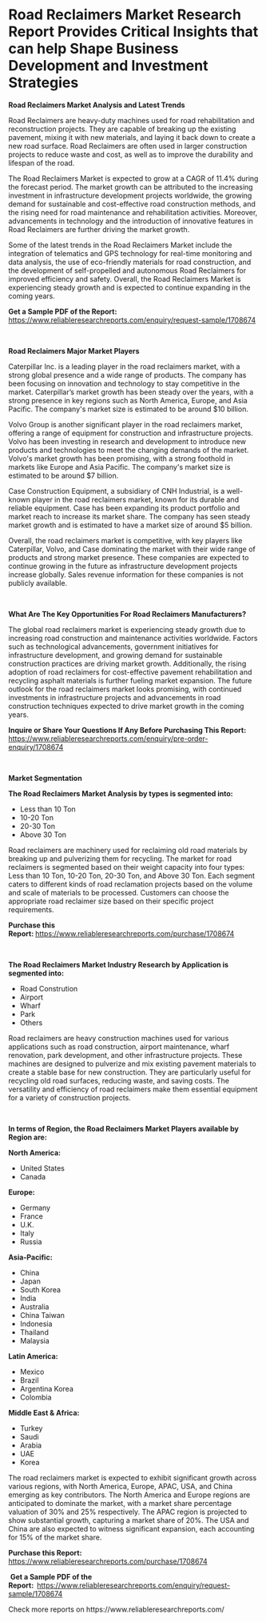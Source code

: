 <p><h1>Road Reclaimers Market Research Report Provides Critical Insights that can help Shape Business Development and Investment Strategies</h1></p><p><strong>Road Reclaimers Market Analysis and Latest Trends</strong></p>
<p><p>Road Reclaimers are heavy-duty machines used for road rehabilitation and reconstruction projects. They are capable of breaking up the existing pavement, mixing it with new materials, and laying it back down to create a new road surface. Road Reclaimers are often used in larger construction projects to reduce waste and cost, as well as to improve the durability and lifespan of the road.</p><p>The Road Reclaimers Market is expected to grow at a CAGR of 11.4% during the forecast period. The market growth can be attributed to the increasing investment in infrastructure development projects worldwide, the growing demand for sustainable and cost-effective road construction methods, and the rising need for road maintenance and rehabilitation activities. Moreover, advancements in technology and the introduction of innovative features in Road Reclaimers are further driving the market growth.</p><p>Some of the latest trends in the Road Reclaimers Market include the integration of telematics and GPS technology for real-time monitoring and data analysis, the use of eco-friendly materials for road construction, and the development of self-propelled and autonomous Road Reclaimers for improved efficiency and safety. Overall, the Road Reclaimers Market is experiencing steady growth and is expected to continue expanding in the coming years.</p></p>
<p><strong>Get a Sample PDF of the Report:&nbsp;</strong> <a href="https://www.reliableresearchreports.com/enquiry/request-sample/1708674">https://www.reliableresearchreports.com/enquiry/request-sample/1708674</a></p>
<p>&nbsp;</p>
<p><strong>Road Reclaimers Major Market Players</strong></p>
<p><p>Caterpillar Inc. is a leading player in the road reclaimers market, with a strong global presence and a wide range of products. The company has been focusing on innovation and technology to stay competitive in the market. Caterpillar’s market growth has been steady over the years, with a strong presence in key regions such as North America, Europe, and Asia Pacific. The company's market size is estimated to be around $10 billion.</p><p>Volvo Group is another significant player in the road reclaimers market, offering a range of equipment for construction and infrastructure projects. Volvo has been investing in research and development to introduce new products and technologies to meet the changing demands of the market. Volvo's market growth has been promising, with a strong foothold in markets like Europe and Asia Pacific. The company's market size is estimated to be around $7 billion.</p><p>Case Construction Equipment, a subsidiary of CNH Industrial, is a well-known player in the road reclaimers market, known for its durable and reliable equipment. Case has been expanding its product portfolio and market reach to increase its market share. The company has seen steady market growth and is estimated to have a market size of around $5 billion.</p><p>Overall, the road reclaimers market is competitive, with key players like Caterpillar, Volvo, and Case dominating the market with their wide range of products and strong market presence. These companies are expected to continue growing in the future as infrastructure development projects increase globally. Sales revenue information for these companies is not publicly available.</p></p>
<p>&nbsp;</p>
<p><strong>What Are The Key Opportunities For Road Reclaimers Manufacturers?</strong></p>
<p><p>The global road reclaimers market is experiencing steady growth due to increasing road construction and maintenance activities worldwide. Factors such as technological advancements, government initiatives for infrastructure development, and growing demand for sustainable construction practices are driving market growth. Additionally, the rising adoption of road reclaimers for cost-effective pavement rehabilitation and recycling asphalt materials is further fueling market expansion. The future outlook for the road reclaimers market looks promising, with continued investments in infrastructure projects and advancements in road construction techniques expected to drive market growth in the coming years.</p></p>
<p><strong>Inquire or Share Your Questions If Any Before Purchasing This Report:</strong> <a href="https://www.reliableresearchreports.com/enquiry/pre-order-enquiry/1708674">https://www.reliableresearchreports.com/enquiry/pre-order-enquiry/1708674</a></p>
<p>&nbsp;</p>
<p><strong>Market Segmentation</strong></p>
<p><strong>The Road Reclaimers Market Analysis by types is segmented into:</strong></p>
<p><ul><li>Less than 10 Ton</li><li>10-20 Ton</li><li>20-30 Ton</li><li>Above 30 Ton</li></ul></p>
<p><p>Road reclaimers are machinery used for reclaiming old road materials by breaking up and pulverizing them for recycling. The market for road reclaimers is segmented based on their weight capacity into four types: Less than 10 Ton, 10-20 Ton, 20-30 Ton, and Above 30 Ton. Each segment caters to different kinds of road reclamation projects based on the volume and scale of materials to be processed. Customers can choose the appropriate road reclaimer size based on their specific project requirements.</p></p>
<p><strong>Purchase this Report:&nbsp;</strong><a href="https://www.reliableresearchreports.com/purchase/1708674">https://www.reliableresearchreports.com/purchase/1708674</a></p>
<p>&nbsp;</p>
<p><strong>The Road Reclaimers Market Industry Research by Application is segmented into:</strong></p>
<p><ul><li>Road Constrution</li><li>Airport</li><li>Wharf</li><li>Park</li><li>Others</li></ul></p>
<p><p>Road reclaimers are heavy construction machines used for various applications such as road construction, airport maintenance, wharf renovation, park development, and other infrastructure projects. These machines are designed to pulverize and mix existing pavement materials to create a stable base for new construction. They are particularly useful for recycling old road surfaces, reducing waste, and saving costs. The versatility and efficiency of road reclaimers make them essential equipment for a variety of construction projects.</p></p>
<p>&nbsp;</p>
<p><strong>In terms of Region, the Road Reclaimers Market Players available by Region are:</strong></p>
<p>
    <p> <strong> North America: </strong>
        <ul>
            <li>United States</li>
            <li>Canada</li>
        </ul>
        </p> 
    <p> <strong> Europe: </strong>
        <ul>
            <li>Germany</li>
            <li>France</li>
            <li>U.K.</li>
            <li>Italy</li>
            <li>Russia</li>
        </ul>
        </p> 
    <p> <strong> Asia-Pacific: </strong>
        <ul>
            <li>China</li>
            <li>Japan</li>
            <li>South Korea</li>
            <li>India</li>
            <li>Australia</li>
            <li>China Taiwan</li>
            <li>Indonesia</li>
            <li>Thailand</li>
            <li>Malaysia</li>
        </ul>
        </p> 
    <p> <strong> Latin America: </strong>
        <ul>
            <li>Mexico</li>
            <li>Brazil</li>
            <li>Argentina Korea</li>
            <li>Colombia</li>
        </ul>
        </p> 
    <p> <strong> Middle East & Africa: </strong>
        <ul>
            <li>Turkey</li>
            <li>Saudi</li>
            <li>Arabia</li>
            <li>UAE</li>
            <li>Korea</li>
        </ul>
    </p>
    </p>
<p><p>The road reclaimers market is expected to exhibit significant growth across various regions, with North America, Europe, APAC, USA, and China emerging as key contributors. The North America and Europe regions are anticipated to dominate the market, with a market share percentage valuation of 30% and 25% respectively. The APAC region is projected to show substantial growth, capturing a market share of 20%. The USA and China are also expected to witness significant expansion, each accounting for 15% of the market share.</p></p>
<p><strong>Purchase this Report: </strong><a href="https://www.reliableresearchreports.com/purchase/1708674">https://www.reliableresearchreports.com/purchase/1708674</a></p>
<p>&nbsp;<strong>Get a Sample PDF of the Report:&nbsp;&nbsp;</strong><a href="https://www.reliableresearchreports.com/enquiry/request-sample/1708674">https://www.reliableresearchreports.com/enquiry/request-sample/1708674</a></p>
<p><strong></strong></p>
<p>Check more reports on https://www.reliableresearchreports.com/</p>
